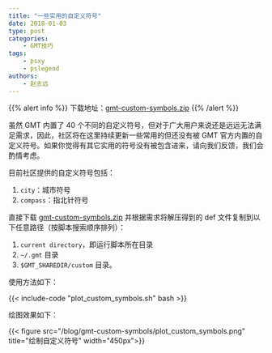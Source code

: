 ```yaml
---
title: "一些实用的自定义符号"
date: 2018-01-03
type: post
categories:
    - GMT技巧
tags:
    - psxy
    - pslegend
authors:
    - 赵志远
---
```


{{% alert info %}}
下载地址：[gmt-custom-symbols.zip](/blog/gmt-custom-symbols/gmt-custom-symbols.zip)
{{% /alert %}}

虽然 GMT 内置了 40 个不同的自定义符号，但对于广大用户来说还是远远无法满足需求，因此，社区将在这里持续更新一些常用的但还没有被 GMT 官方内置的自定义符号。如果你觉得有其它实用的符号没有被包含进来，请向我们反馈，我们会酌情考虑。

目前社区提供的自定义符号包括：

1. `city`：城市符号
2. `compass`：指北针符号

直接下载 [gmt-custom-symbols.zip](/blog/gmt-custom-symbols/gmt-custom-symbols.zip) 并根据需求将解压得到的 def 文件复制到以下任意路径（按脚本搜索顺序排列）：

1. `current directory`，即运行脚本所在目录
2. `~/.gmt` 目录
3. `$GMT_SHAREDIR/custom` 目录。

使用方法如下：

{{< include-code "plot_custom_symbols.sh" bash >}}

绘图效果如下：

{{< figure src="/blog/gmt-custom-symbols/plot_custom_symbols.png" title="绘制自定义符号" width="450px">}}
